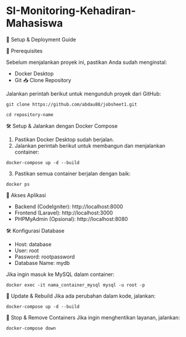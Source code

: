 # SI-Monitoring-Kehadiran-Mahasiswa
🚀 Setup & Deployment Guide

📌 Prerequisites

Sebelum menjalankan proyek ini, pastikan Anda sudah menginstal:

- Docker Desktop
- Git
📥 Clone Repository

Jalankan perintah berikut untuk mengunduh proyek dari GitHub:
```
git clone https://github.com/abdau88/jobsheet1.git

cd repository-name
```
🛠️ Setup & Jalankan dengan Docker Compose

1. Pastikan Docker Desktop sudah berjalan.
2. Jalankan perintah berikut untuk membangun dan menjalankan container:
```
docker-compose up -d --build
```
3. Pastikan semua container berjalan dengan baik:
```
docker ps
```
🎯 Akses Aplikasi
- Backend (CodeIgniter): http://localhost:8000
- Frontend (Laravel): http://localhost:3000
- PHPMyAdmin (Opsional): http://localhost:8080

🛠️ Konfigurasi Database
- Host: database
- User: root
- Password: rootpassword
- Database Name: mydb

Jika ingin masuk ke MySQL dalam container:
```
docker exec -it nama_container_mysql mysql -u root -p
```
🔄 Update & Rebuild
Jika ada perubahan dalam kode, jalankan:

```git pull origin main
docker-compose up -d --build
```
🛑 Stop & Remove Containers
Jika ingin menghentikan layanan, jalankan:
```
docker-compose down
```
